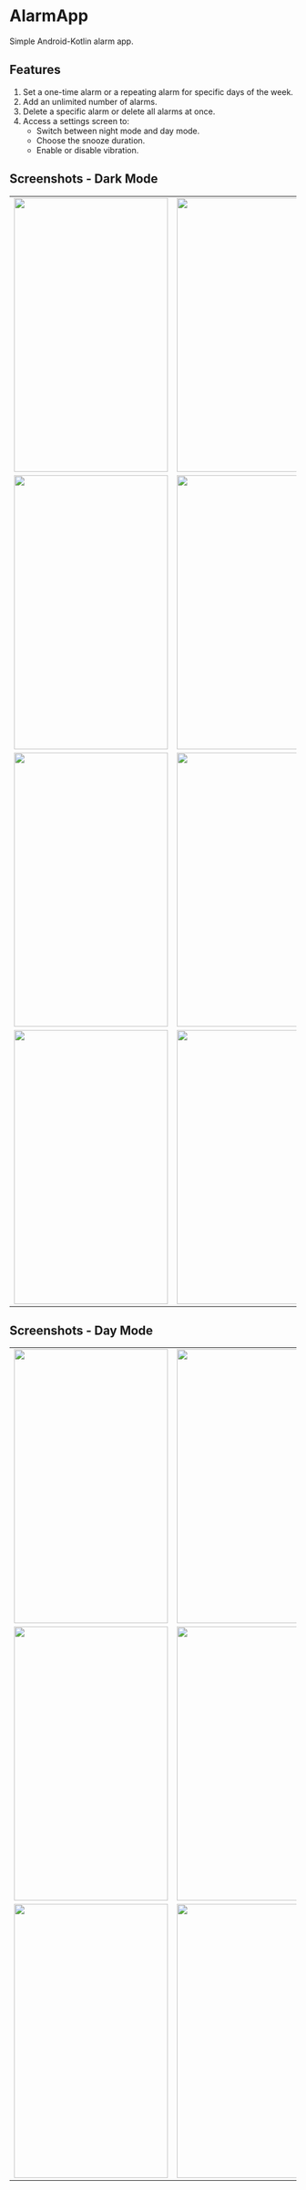 # AlarmApp

Simple Android-Kotlin alarm app.

## Features
1. Set a one-time alarm or a repeating alarm for specific days of the week.
2. Add an unlimited number of alarms.
3. Delete a specific alarm or delete all alarms at once.
4. Access a settings screen to:
    - Switch between night mode and day mode.
    - Choose the snooze duration.
    - Enable or disable vibration.

## Screenshots - Dark Mode
<table>
  <tr>
    <td><img src="https://user-images.githubusercontent.com/20566958/185401992-07bcf26e-d8fb-45dc-b5df-a16e565d15d5.png" width="270" height="480"></td>
    <td><img src="https://user-images.githubusercontent.com/20566958/185401996-877f152c-acf4-42cf-8c87-983477e55a5b.png" width="270" height="480"></td>
    <td><img src="https://user-images.githubusercontent.com/20566958/185401999-dfb983c7-e862-4d5a-b5c3-8451319fdb94.png" width="270" height="480"></td>
  </tr>
  <tr>
    <td><img src="https://user-images.githubusercontent.com/20566958/185402001-c660dd4f-3262-4da0-9434-6f4ad031db39.png" width="270" height="480"></td>
    <td><img src="https://user-images.githubusercontent.com/20566958/185402002-074b5f93-0783-4ebb-8beb-cef83526d1e8.png" width="270" height="480"></td>
    <td><img src="https://user-images.githubusercontent.com/20566958/185402005-055b05b8-c858-47f3-9c99-12fc0c909b6b.png" width="270" height="480"></td>
  </tr>
  <tr>
    <td><img src="https://user-images.githubusercontent.com/20566958/185402006-4a8daa83-cf69-4364-928b-b1a7b2b08890.png" width="270" height="480"></td>
    <td><img src="https://user-images.githubusercontent.com/20566958/185402009-5631654a-61f0-4c7a-a2f9-b40aab27374d.png" width="270" height="480"></td>
    <td><img src="https://user-images.githubusercontent.com/20566958/185402011-c8398c1d-2649-44c0-a537-68f9018404fe.png" width="270" height="480"></td>
  </tr>
  <tr>
    <td><img src="https://user-images.githubusercontent.com/20566958/185402015-82c8c495-ec58-4fe8-9f16-1b45f2f026c8.png" width="270" height="480"></td>
    <td><img src="https://user-images.githubusercontent.com/20566958/185402016-2919dc67-7c06-4fb9-bd39-9f521fac7a0f.png" width="270" height="480"></td>
    <td><img src="https://user-images.githubusercontent.com/20566958/185402018-f68c0d78-d19d-4f14-8d1f-3fae1a349758.png" width="270" height="480"></td>
  </tr>
 </table>

## Screenshots - Day Mode

<table>
  <tr>
    <td><img src="https://user-images.githubusercontent.com/20566958/185397595-e265718c-c930-4151-8f9d-166b01484579.png" width="270" height="480"></td>
    <td><img src="https://user-images.githubusercontent.com/20566958/185398261-2670b97b-94d8-42b2-9cb7-5ecd3329e937.png" width="270" height="480"></td>
    <td><img src="https://user-images.githubusercontent.com/20566958/185398266-e6018337-021e-4829-813d-9aeb2b080b46.png" width="270" height="480"></td>
  </tr>
  <tr>
    <td><img src="https://user-images.githubusercontent.com/20566958/185398268-aea98cb9-8e2a-49ad-9f93-bb212bd6e48a.png" width="270" height="480"></td>
    <td><img src="https://user-images.githubusercontent.com/20566958/185398271-07e8dede-3dbc-40da-ad48-e4fd70db3389.png" width="270" height="480"></td>
    <td><img src="https://user-images.githubusercontent.com/20566958/185398274-e8235522-9efe-434d-8a05-0f79d35ec7b1.png" width="270" height="480"></td>
  </tr>
  <tr>
    <td><img src="https://user-images.githubusercontent.com/20566958/185398275-9e3ff4f8-986a-4ed1-a0f7-8505282514e0.png" width="270" height="480"></td>
    <td><img src="https://user-images.githubusercontent.com/20566958/185398277-24302782-c537-43cc-a655-9f8fcb6de343.png" width="270" height="480"></td>
    <td><img src="https://user-images.githubusercontent.com/20566958/185398279-fc3b23ce-526e-4a79-9c1c-9e2a0aad2faa.png" width="270" height="480"></td>
  </tr>
 </table>
